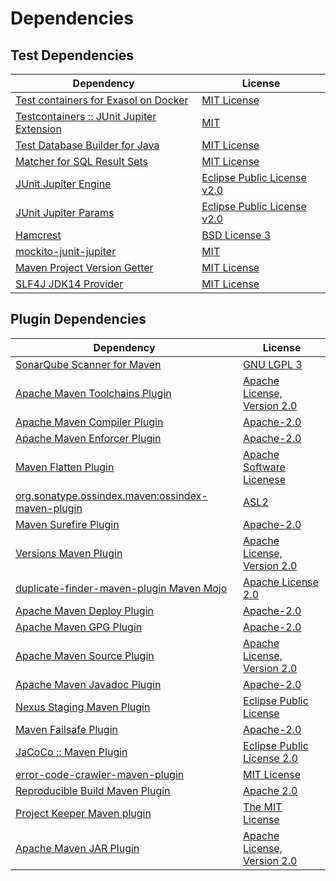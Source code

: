 <!-- @formatter:off -->
# Dependencies

## Test Dependencies

| Dependency                                     | License                          |
| ---------------------------------------------- | -------------------------------- |
| [Test containers for Exasol on Docker][0]      | [MIT License][1]                 |
| [Testcontainers :: JUnit Jupiter Extension][2] | [MIT][3]                         |
| [Test Database Builder for Java][4]            | [MIT License][5]                 |
| [Matcher for SQL Result Sets][6]               | [MIT License][7]                 |
| [JUnit Jupiter Engine][8]                      | [Eclipse Public License v2.0][9] |
| [JUnit Jupiter Params][8]                      | [Eclipse Public License v2.0][9] |
| [Hamcrest][10]                                 | [BSD License 3][11]              |
| [mockito-junit-jupiter][12]                    | [MIT][13]                        |
| [Maven Project Version Getter][14]             | [MIT License][15]                |
| [SLF4J JDK14 Provider][16]                     | [MIT License][17]                |

## Plugin Dependencies

| Dependency                                              | License                           |
| ------------------------------------------------------- | --------------------------------- |
| [SonarQube Scanner for Maven][18]                       | [GNU LGPL 3][19]                  |
| [Apache Maven Toolchains Plugin][20]                    | [Apache License, Version 2.0][21] |
| [Apache Maven Compiler Plugin][22]                      | [Apache-2.0][21]                  |
| [Apache Maven Enforcer Plugin][23]                      | [Apache-2.0][21]                  |
| [Maven Flatten Plugin][24]                              | [Apache Software Licenese][21]    |
| [org.sonatype.ossindex.maven:ossindex-maven-plugin][25] | [ASL2][26]                        |
| [Maven Surefire Plugin][27]                             | [Apache-2.0][21]                  |
| [Versions Maven Plugin][28]                             | [Apache License, Version 2.0][21] |
| [duplicate-finder-maven-plugin Maven Mojo][29]          | [Apache License 2.0][30]          |
| [Apache Maven Deploy Plugin][31]                        | [Apache-2.0][21]                  |
| [Apache Maven GPG Plugin][32]                           | [Apache-2.0][21]                  |
| [Apache Maven Source Plugin][33]                        | [Apache License, Version 2.0][21] |
| [Apache Maven Javadoc Plugin][34]                       | [Apache-2.0][21]                  |
| [Nexus Staging Maven Plugin][35]                        | [Eclipse Public License][36]      |
| [Maven Failsafe Plugin][37]                             | [Apache-2.0][21]                  |
| [JaCoCo :: Maven Plugin][38]                            | [Eclipse Public License 2.0][39]  |
| [error-code-crawler-maven-plugin][40]                   | [MIT License][41]                 |
| [Reproducible Build Maven Plugin][42]                   | [Apache 2.0][26]                  |
| [Project Keeper Maven plugin][43]                       | [The MIT License][44]             |
| [Apache Maven JAR Plugin][45]                           | [Apache License, Version 2.0][21] |

[0]: https://github.com/exasol/exasol-testcontainers/
[1]: https://github.com/exasol/exasol-testcontainers/blob/main/LICENSE
[2]: https://java.testcontainers.org
[3]: http://opensource.org/licenses/MIT
[4]: https://github.com/exasol/test-db-builder-java/
[5]: https://github.com/exasol/test-db-builder-java/blob/main/LICENSE
[6]: https://github.com/exasol/hamcrest-resultset-matcher/
[7]: https://github.com/exasol/hamcrest-resultset-matcher/blob/main/LICENSE
[8]: https://junit.org/junit5/
[9]: https://www.eclipse.org/legal/epl-v20.html
[10]: http://hamcrest.org/JavaHamcrest/
[11]: http://opensource.org/licenses/BSD-3-Clause
[12]: https://github.com/mockito/mockito
[13]: https://opensource.org/licenses/MIT
[14]: https://github.com/exasol/maven-project-version-getter/
[15]: https://github.com/exasol/maven-project-version-getter/blob/main/LICENSE
[16]: http://www.slf4j.org
[17]: http://www.opensource.org/licenses/mit-license.php
[18]: http://sonarsource.github.io/sonar-scanner-maven/
[19]: http://www.gnu.org/licenses/lgpl.txt
[20]: https://maven.apache.org/plugins/maven-toolchains-plugin/
[21]: https://www.apache.org/licenses/LICENSE-2.0.txt
[22]: https://maven.apache.org/plugins/maven-compiler-plugin/
[23]: https://maven.apache.org/enforcer/maven-enforcer-plugin/
[24]: https://www.mojohaus.org/flatten-maven-plugin/
[25]: https://sonatype.github.io/ossindex-maven/maven-plugin/
[26]: http://www.apache.org/licenses/LICENSE-2.0.txt
[27]: https://maven.apache.org/surefire/maven-surefire-plugin/
[28]: https://www.mojohaus.org/versions/versions-maven-plugin/
[29]: https://basepom.github.io/duplicate-finder-maven-plugin
[30]: http://www.apache.org/licenses/LICENSE-2.0.html
[31]: https://maven.apache.org/plugins/maven-deploy-plugin/
[32]: https://maven.apache.org/plugins/maven-gpg-plugin/
[33]: https://maven.apache.org/plugins/maven-source-plugin/
[34]: https://maven.apache.org/plugins/maven-javadoc-plugin/
[35]: http://www.sonatype.com/public-parent/nexus-maven-plugins/nexus-staging/nexus-staging-maven-plugin/
[36]: http://www.eclipse.org/legal/epl-v10.html
[37]: https://maven.apache.org/surefire/maven-failsafe-plugin/
[38]: https://www.jacoco.org/jacoco/trunk/doc/maven.html
[39]: https://www.eclipse.org/legal/epl-2.0/
[40]: https://github.com/exasol/error-code-crawler-maven-plugin/
[41]: https://github.com/exasol/error-code-crawler-maven-plugin/blob/main/LICENSE
[42]: http://zlika.github.io/reproducible-build-maven-plugin
[43]: https://github.com/exasol/project-keeper/
[44]: https://github.com/exasol/project-keeper/blob/main/LICENSE
[45]: https://maven.apache.org/plugins/maven-jar-plugin/
